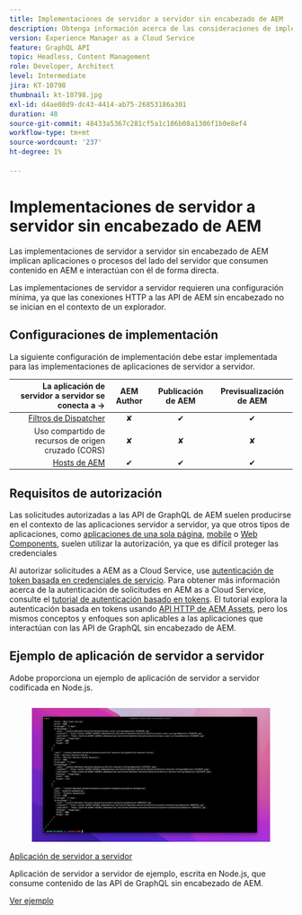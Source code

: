 ```yaml
---
title: Implementaciones de servidor a servidor sin encabezado de AEM
description: Obtenga información acerca de las consideraciones de implementación para implementaciones sin encabezado de servidor a servidor de AEM.
version: Experience Manager as a Cloud Service
feature: GraphQL API
topic: Headless, Content Management
role: Developer, Architect
level: Intermediate
jira: KT-10798
thumbnail: kt-10798.jpg
exl-id: d4ae08d9-dc43-4414-ab75-26853186a301
duration: 48
source-git-commit: 48433a5367c281cf5a1c106b08a1306f1b0e8ef4
workflow-type: tm+mt
source-wordcount: '237'
ht-degree: 1%

---
```


# Implementaciones de servidor a servidor sin encabezado de AEM

Las implementaciones de servidor a servidor sin encabezado de AEM implican aplicaciones o procesos del lado del servidor que consumen contenido en AEM e interactúan con él de forma directa.

Las implementaciones de servidor a servidor requieren una configuración mínima, ya que las conexiones HTTP a las API de AEM sin encabezado no se inician en el contexto de un explorador.

## Configuraciones de implementación

La siguiente configuración de implementación debe estar implementada para las implementaciones de aplicaciones de servidor a servidor.

| La aplicación de servidor a servidor se conecta a → | AEM Author | Publicación de AEM | Previsualización de AEM |
|---------------------------------------------------------------:|:----------:|:-----------:|:-----------:|
| [Filtros de Dispatcher](./configurations/dispatcher-filters.md) | ✘ | ✔ | ✔ |
| Uso compartido de recursos de origen cruzado (CORS) | ✘ | ✘ | ✘ |
| [Hosts de AEM](./configurations/aem-hosts.md) | ✔ | ✔ | ✔ |

## Requisitos de autorización

Las solicitudes autorizadas a las API de GraphQL de AEM suelen producirse en el contexto de las aplicaciones servidor a servidor, ya que otros tipos de aplicaciones, como [aplicaciones de una sola página](./spa.md), [mobile](./mobile.md) o [Web Components](./web-component.md), suelen utilizar la autorización, ya que es difícil proteger las credenciales

Al autorizar solicitudes a AEM as a Cloud Service, use [autenticación de token basada en credenciales de servicio](https://experienceleague.adobe.com/docs/experience-manager-cloud-service/content/implementing/developing/generating-access-tokens-for-server-side-apis.html). Para obtener más información acerca de la autenticación de solicitudes en AEM as a Cloud Service, consulte el [tutorial de autenticación basado en tokens](https://experienceleague.adobe.com/docs/experience-manager-learn/getting-started-with-aem-headless/authentication/overview.html). El tutorial explora la autenticación basada en tokens usando [API HTTP de AEM Assets](https://experienceleague.adobe.com/docs/experience-manager-cloud-service/content/assets/admin/mac-api-assets.html), pero los mismos conceptos y enfoques son aplicables a las aplicaciones que interactúan con las API de GraphQL sin encabezado de AEM.

## Ejemplo de aplicación de servidor a servidor

Adobe proporciona un ejemplo de aplicación de servidor a servidor codificada en Node.js.

<div class="columns is-multiline">
    <!-- Server-to-server app -->
    <div class="column is-half-tablet is-half-desktop is-one-third-widescreen" aria-label="Server-to-server app" tabindex="0">
       <div class="card">
           <div class="card-image">
               <figure class="image is-16by9">
                   <a href="../example-apps/server-to-server-app.md" title="Aplicación de servidor a servidor" tabindex="-1">
                       <img class="is-bordered-r-small" src="../example-apps/assets/server-to-server-app/server-to-server-card.png" alt="Aplicación de servidor a servidor">
                   </a>
               </figure>
           </div>
           <div class="card-content is-padded-small">
               <div class="content">
                   <p class="headline is-size-6 has-text-weight-bold"><a href="../example-apps/server-to-server-app.md" title="Aplicación de servidor a servidor">Aplicación de servidor a servidor</a></p>
                   <p class="is-size-6">Aplicación de servidor a servidor de ejemplo, escrita en Node.js, que consume contenido de las API de GraphQL sin encabezado de AEM.</p>
                   <a href="../example-apps/server-to-server-app.md" class="spectrum-Button spectrum-Button--outline spectrum-Button--primary spectrum-Button--sizeM">
                       <span class="spectrum-Button-label has-no-wrap has-text-weight-bold">Ver ejemplo</span>
                   </a>
               </div>
           </div>
       </div>
    </div>
</div>
